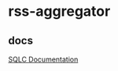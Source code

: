 # rss-aggregator

## docs

[SQLC Documentation](https://docs.sqlc.dev/en/latest/tutorials/getting-started-postgresql.html)
